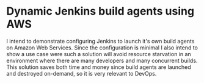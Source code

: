 # Dynamic Jenkins build agents using AWS

I intend to demonstrate configuring Jenkins to launch it's own build agents on Amazon Web Services.
Since the configuration is minimal I also intend to show a use case were such a solution will avoid resource
starvation in an environment where there are many developers and many concurrent builds.
This solution saves both time and money since build agents are launched and destroyed on-demand, so it is very relevant
to DevOps.
